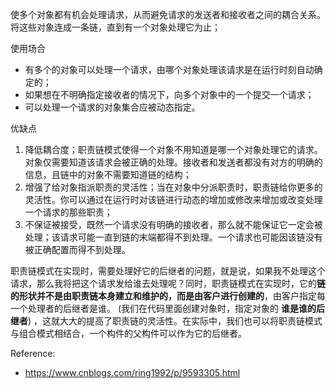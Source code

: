 使多个对象都有机会处理请求，从而避免请求的发送者和接收者之间的耦合关系。将这些对象连成一条链，直到有一个对象处理它为止；



使用场合
+ 有多个的对象可以处理一个请求，由哪个对象处理该请求是在运行时刻自动确定的；
+ 如果想在不明确指定接收者的情况下，向多个对象中的一个提交一个请求；
+ 可以处理一个请求的对象集合应被动态指定。

优缺点
1. 降低耦合度；职责链模式使得一个对象不用知道是哪一个对象处理它的请求。对象仅需要知道该请求会被正确的处理。接收者和发送者都没有对方的明确的信息，且链中的对象不需要知道链的结构；
2. 增强了给对象指派职责的灵活性；当在对象中分派职责时，职责链给你更多的灵活性。你可以通过在运行时对该链进行动态的增加或修改来增加或改变处理一个请求的那些职责；
3. 不保证被接受，既然一个请求没有明确的接收者，那么就不能保证它一定会被处理；该请求可能一直到链的末端都得不到处理。一个请求也可能因该链没有被正确配置而得不到处理。

职责链模式在实现时，需要处理好它的后继者的问题，就是说，如果我不处理这个请求，那么我将把这个请求发给谁去处理呢？同时，职责链模式在实现时，它的**链的形状并不是由职责链本身建立和维护的，而是由客户进行创建的**，由客户指定每一个处理者的后继者是谁。 (我们在代码里面创建对象时，指定对象的 **谁是谁的后继者**) ，这就大大的提高了职责链的灵活性。在实际中，我们也可以将职责链模式与组合模式相结合，一个构件的父构件可以作为它的后继者。

Reference:
+ https://www.cnblogs.com/ring1992/p/9593305.html